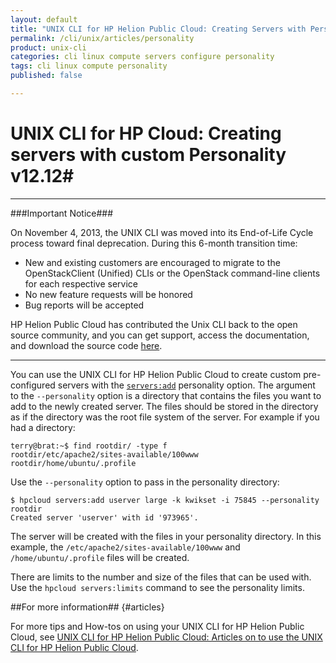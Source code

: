 ```yaml
---
layout: default
title: "UNIX CLI for HP Helion Public Cloud: Creating Servers with Personality"
permalink: /cli/unix/articles/personality
product: unix-cli
categories: cli linux compute servers configure personality
tags: cli linux compute personality
published: false

---
```

<!--PUBLISHED-->
# UNIX CLI for HP  Cloud: Creating servers with custom Personality v12.12#

___________________

###Important Notice###

On November 4, 2013, the UNIX CLI was moved into its End-of-Life Cycle process toward final deprecation. During this 6-month transition time:

* New and existing customers are encouraged to migrate to the OpenStackClient (Unified) CLIs or the OpenStack command-line clients for each respective service
* No new feature requests will be honored
* Bug reports will be accepted

HP Helion Public Cloud has contributed the Unix CLI back to the open source community, and you can get support, access the documentation, and download the source code [here](https://github.com/hpcloud/unix_cli).

_________________________________________

You can use the UNIX CLI for HP Helion Public Cloud to create custom pre-configured servers with the [`servers:add`](/cli/unix/reference#servers:add) personality option.  The argument to the `--personality` option is a directory that contains the files you want to add to the newly created server.  The files should be stored in the directory as if the directory was the root file system of the server.  For example if you had a directory:

    terry@brat:~$ find rootdir/ -type f
    rootdir/etc/apache2/sites-available/100www
    rootdir/home/ubuntu/.profile

Use the `--personality` option to pass in the personality directory:

    $ hpcloud servers:add userver large -k kwikset -i 75845 --personality rootdir
    Created server 'userver' with id '973965'.

The server will be created with the files in your personality directory.  In this example, the `/etc/apache2/sites-available/100www` and `/home/ubuntu/.profile` files will be created.

There are limits to the number and size of the files that can be used with.  Use the `hpcloud servers:limits` command to see the personality limits.

##For more information## {#articles}

For more tips and How-tos on using your UNIX CLI for HP Helion Public Cloud, see [UNIX CLI for HP Helion Public Cloud: Articles on to use the UNIX CLI for HP Helion Public Cloud](/cli/unix/articles/).
